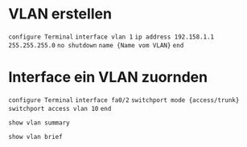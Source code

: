 # VLAN erstellen

`configure Terminal`
`interface vlan 1`
`ip address 192.158.1.1 255.255.255.0`
`no shutdown`
`name {Name vom VLAN}`
`end`


# Interface ein VLAN zuornden

`configure Terminal`
`interface fa0/2`
`switchport mode {access/trunk}`
`switchport access vlan 10`
`end`

`show vlan summary`

`show vlan brief`


